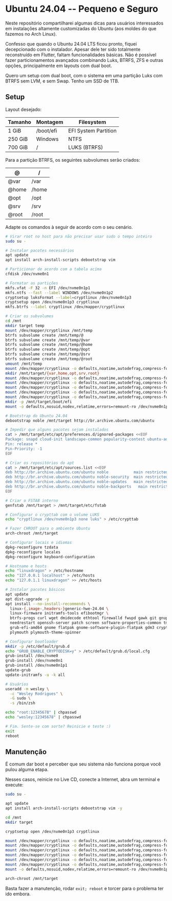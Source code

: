 # Ubuntu 24.04 -- Pequeno e Seguro

Neste repositório compartilharei algumas dicas para usuários interessados em instalações altamente customizadas do Ubuntu (aos moldes do que fazemos no Arch Linux).

Confesso que quando o Ubuntu 24.04 LTS ficou pronto, fiquei decepcionado com o instalador. Apesar dele ter sido totalmente reconstruído em Flutter, faltam funcionalidades básicas. Não é possível fazer particionamentos avançados combinando Luks, BTRFS, ZFS e outras opções, principalmente em layouts com dual boot.

Quero um setup com dual boot, com o sistema em uma partição Luks com BTRFS sem LVM, e sem Swap. Tenho um SSD de 1TB.



## Setup



Layout desejado:

| Tamanho | Montagem  | Filesystem           |
| ------- | --------- | -------------------- |
| 1 GiB   | /boot/efi | EFI System Partition |
| 250 GiB | Windows   | NTFS                 |
| 700 GiB | /         | LUKS (BTRFS)         |



Para a partição BTRFS, os seguintes subvolumes serão criados:

| @     | /     |
| ----- | ----- |
| @var  | /var  |
| @home | /home |
| @opt  | /opt  |
| @srv  | /srv  |
| @root | /root |



Adapte os comandos à seguir de acordo com o seu cenário.



```bash
# Virar root no host para não precisar usar sudo o tempo inteiro
sudo su -

# Instalar pacotes necessários
apt update
apt install arch-install-scripts debootstrap vim

# Particionar de acordo com a tabela acima
cfdisk /dev/nvme0n1

# Formatar as partições
mkfs.vfat -F 32 -n EFI /dev/nvme0n1p1
mkfs.ntfs --fast --label WINDOWS /dev/nvme0n1p2
cryptsetup luksFormat --label=cryptlinux /dev/nvme0n1p3
cryptsetup open /dev/nvme0n1p3 cryptlinux
mkfs.btrfs --label cryptlinux /dev/mapper/cryptlinux

# Criar os subvolumes
cd /mnt
mkdir target temp
mount /dev/mapper/cryptlinux /mnt/temp
btrfs subvolume create /mnt/temp/@
btrfs subvolume create /mnt/temp/@var
btrfs subvolume create /mnt/temp/@home
btrfs subvolume create /mnt/temp/@opt
btrfs subvolume create /mnt/temp/@srv
btrfs subvolume create /mnt/temp/@root
umount /mnt/temp
mount /dev/mapper/cryptlinux -o defaults,noatime,autodefrag,compress-force=zstd:1,space_cache=v2,discard=async,subvol=@ /mnt/target
mkdir /mnt/target/{var,home,opt,srv,root}
mount /dev/mapper/cryptlinux -o defaults,noatime,autodefrag,compress-force=zstd:1,space_cache=v2,discard=async,subvol=@var /mnt/target/var
mount /dev/mapper/cryptlinux -o defaults,noatime,autodefrag,compress-force=zstd:1,space_cache=v2,discard=async,subvol=@home /mnt/target/home
mount /dev/mapper/cryptlinux -o defaults,noatime,autodefrag,compress-force=zstd:1,space_cache=v2,discard=async,subvol=@opt /mnt/target/opt
mount /dev/mapper/cryptlinux -o defaults,noatime,autodefrag,compress-force=zstd:1,space_cache=v2,discard=async,subvol=@srv /mnt/target/srv
mount /dev/mapper/cryptlinux -o defaults,noatime,autodefrag,compress-force=zstd:1,space_cache=v2,discard=async,subvol=@root /mnt/target/root
mkdir -p /mnt/target/boot/efi
mount -o defaults,nosuid,nodev,relatime,errors=remount-ro /dev/nvme0n1p1 /mnt/target/boot/efi

# Bootstrap do Ubuntu 24.04
debootstrap noble /mnt/target http://br.archive.ubuntu.com/ubuntu

# Impedir que alguns pacotes sejam instalados
cat > /mnt/target/etc/apt/preferences.d/ignored-packages <<EOF
Package: snapd cloud-init landscape-common popularity-contest ubuntu-advantage-tools
Pin: release *
Pin-Priority: -1
EOF

# Criar os repositórios do apt
cat > /mnt/target/etc/apt/sources.list <<EOF
deb http://br.archive.ubuntu.com/ubuntu noble           main restricted universe
deb http://br.archive.ubuntu.com/ubuntu noble-security  main restricted universe
deb http://br.archive.ubuntu.com/ubuntu noble-updates   main restricted universe
deb http://br.archive.ubuntu.com/ubuntu noble-backports   main restricted universe
EOF

# Criar o FSTAB interno
genfstab /mnt/target > /mnt/target/etc/fstab

# Configurar o crypttab com o volume LUKS
echo "cryptlinux /dev/nvme0n1p3 none luks" > /etc/crypttab

# Fazer CHROOT para o ambiente Ubuntu
arch-chroot /mnt/target

# Configurar locais e idiomas
dpkg-reconfigure tzdata
dpkg-reconfigure locales
dpkg-reconfigure keyboard-configuration

# Hostname e hosts
echo "linuxdragon" > /etc/hostname
echo "127.0.0.1 localhost" > /etc/hosts
echo "127.0.1.1 linuxdragon" >> /etc/hosts

# Instalar pacotes básicos
apt update
apt dist-upgrade -y
apt install --no-install-recommends \
  linux-{,image-,headers-}generic-hwe-24.04 \
  linux-firmware initramfs-tools efibootmgr \
  btrfs-progs curl wget dmidecode ethtool firewalld fwupd gawk git gnupg htop man \
  needrestart openssh-server patch screen software-properties-common tmux zsh zstd \
  grub-efi-amd64 gnome flatpak gnome-software-plugin-flatpak gdm3 cryptsetup-initramfs \
  plymouth plymouth-theme-spinner

# Configurar bootloader
mkdir -p /etc/default/grub.d
echo "GRUB_ENABLE_CRYPTODISK=y" > /etc/default/grub.d/local.cfg
grub-install /dev/nvme0
grub-install /dev/nvme0n1
grub-install /dev/nvme0n1p1
update-grub
update-initramfs -u -k all

# Usuários
useradd -m wesley \
  -c "Wesley Rodrigues" \
  -G sudo \
  -s /bin/zsh

echo "root:12345678" | chpasswd
echo "wesley:12345678" | chpasswd

# Fim. Sente-se com sorte? Reinicie e teste :)
exit
reboot
```



## Manutenção

É comum dar boot e perceber que seu sistema não funciona porque você pulou alguma etapa. 

Nesses casos, reinicie no Live CD, conecte a Internet, abra um terminal e execute:



```bash
sudo su -

apt update
apt install arch-install-scripts debootstrap vim -y

cd /mnt
mkdir target

cryptsetup open /dev/nvme0n1p3 cryptlinux

mount /dev/mapper/cryptlinux -o defaults,noatime,autodefrag,compress-force=zstd:1,space_cache=v2,discard=async,subvol=@ /mnt/target
mount /dev/mapper/cryptlinux -o defaults,noatime,autodefrag,compress-force=zstd:1,space_cache=v2,discard=async,subvol=@var /mnt/target/var
mount /dev/mapper/cryptlinux -o defaults,noatime,autodefrag,compress-force=zstd:1,space_cache=v2,discard=async,subvol=@home /mnt/target/home
mount /dev/mapper/cryptlinux -o defaults,noatime,autodefrag,compress-force=zstd:1,space_cache=v2,discard=async,subvol=@opt /mnt/target/opt
mount /dev/mapper/cryptlinux -o defaults,noatime,autodefrag,compress-force=zstd:1,space_cache=v2,discard=async,subvol=@srv /mnt/target/srv
mount /dev/mapper/cryptlinux -o defaults,noatime,autodefrag,compress-force=zstd:1,space_cache=v2,discard=async,subvol=@root /mnt/target/root
mount -o defaults,nosuid,nodev,relatime,errors=remount-ro /dev/nvme0n1p1 /mnt/target/boot/efi

arch-chroot /mnt/target
```



Basta fazer a manutenção, rodar `exit; reboot` e torcer para o problema ter ido embora.

